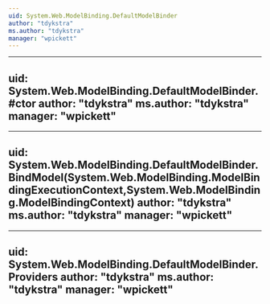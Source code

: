 ```yaml
---
uid: System.Web.ModelBinding.DefaultModelBinder
author: "tdykstra"
ms.author: "tdykstra"
manager: "wpickett"
---
```


---
uid: System.Web.ModelBinding.DefaultModelBinder.#ctor
author: "tdykstra"
ms.author: "tdykstra"
manager: "wpickett"
---

---
uid: System.Web.ModelBinding.DefaultModelBinder.BindModel(System.Web.ModelBinding.ModelBindingExecutionContext,System.Web.ModelBinding.ModelBindingContext)
author: "tdykstra"
ms.author: "tdykstra"
manager: "wpickett"
---

---
uid: System.Web.ModelBinding.DefaultModelBinder.Providers
author: "tdykstra"
ms.author: "tdykstra"
manager: "wpickett"
---
